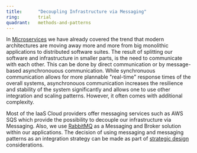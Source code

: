 ```yaml
---
title:      "Decoupling Infrastructure via Messaging"
ring:       trial
quadrant:   methods-and-patterns
---
```


In [Microservices](/methods-and-patterns/microservices/) we have already covered the trend that modern architectures are moving away more and more from big monolithic applications to distributed software suites.
The result of splitting our software and infrastructure in smaller parts, is the need to communicate with each other.
This can be done by direct communication or by message-based asynchronouous communication.
While synchronuous communication allows for more plannable "real-time" response times of the overall systems, asynchronouos communication increases the resilience and stability of the system significantly and allows one to use other integration and scaling patterns. However, it often comes with additional complexity.

Most of the IaaS Cloud providers offer messaging services such as AWS SQS which provide the possibility to decouple our infrastructure via Messaging.
Also, we use [RabbitMQ](/tools/rabbitmq/) as a Messaging and Broker solution within our applications.
The decision of using messaging and messaging patterns as an integration strategy can be made as part of [strategic design](/methods-and-patterns/strategic-domain-driven-design/) considerations.

